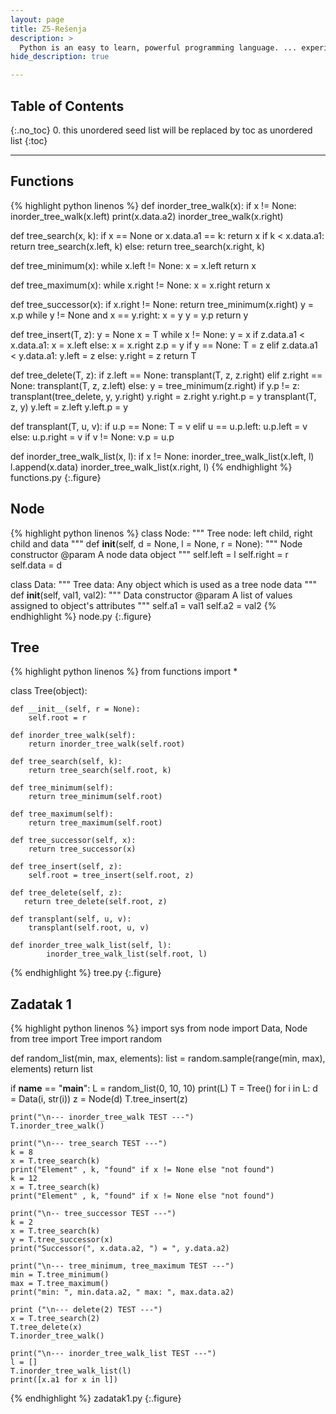 ```yaml
---
layout: page
title: Z5-Rešenja
description: >
  Python is an easy to learn, powerful programming language. ... experience, but all examples are self-contained, so the tutorial can be read off-line as well.
hide_description: true

---
```


## Table of Contents
{:.no_toc}
0. this unordered seed list will be replaced by toc as unordered list
{:toc}

---

## Functions 

{% highlight python linenos %}
def inorder_tree_walk(x):
    if x != None:
        inorder_tree_walk(x.left)
        print(x.data.a2)
        inorder_tree_walk(x.right)

def tree_search(x, k):
    if x == None or x.data.a1 == k:
        return x
    if k < x.data.a1:
        return tree_search(x.left, k)
    else:
        return tree_search(x.right, k)

def tree_minimum(x):
    while x.left != None:
        x = x.left
    return x

def tree_maximum(x):
    while x.right != None:
        x = x.right
    return x

def tree_successor(x):
    if x.right != None:
        return tree_minimum(x.right)
    y = x.p
    while y != None and x == y.right:
        x = y
        y = y.p
    return y

def tree_insert(T, z):
    y = None
    x = T
    while x != None:
        y = x
        if z.data.a1 < x.data.a1:
            x = x.left
        else:
            x = x.right
    z.p = y
    if y == None:
        T = z
    elif z.data.a1 < y.data.a1:
        y.left = z
    else:
        y.right = z
    return T

def tree_delete(T, z):
    if z.left == None:
        transplant(T, z, z.right)
    elif z.right == None:
        transplant(T, z, z.left)
    else:
        y = tree_minimum(z.right)
        if y.p != z:
            transplant(tree_delete, y, y.right)
            y.right = z.right
            y.right.p = y
        transplant(T, z, y)
        y.left = z.left
        y.left.p = y

def transplant(T, u, v):
    if u.p == None:
        T = v
    elif u == u.p.left:
        u.p.left = v
    else:
        u.p.right = v
    if v != None:
        v.p = u.p

def inorder_tree_walk_list(x, l):
    if x != None:
        inorder_tree_walk_list(x.left, l)
        l.append(x.data)
        inorder_tree_walk_list(x.right, l)
{% endhighlight %}
functions.py
{:.figure}

## Node

{% highlight python linenos %}
class Node:
    """
    Tree node: left child, right child and data
    """
    def __init__(self,  d = None, l = None, r = None):
        """
        Node constructor 
        @param A node data object
        """
        self.left = l
        self.right = r
        self.data = d

class Data:
    """
    Tree data: Any object which is used as a tree node data
    """
    def __init__(self, val1, val2):
        """
        Data constructor
        @param A list of values assigned to object's attributes
        """
        self.a1 = val1
        self.a2 = val2
{% endhighlight %}
node.py
{:.figure}

## Tree

{% highlight python linenos %}
from functions import *

class Tree(object):
   
    def __init__(self, r = None):
        self.root = r

    def inorder_tree_walk(self):
        return inorder_tree_walk(self.root)

    def tree_search(self, k):
        return tree_search(self.root, k)

    def tree_minimum(self):
        return tree_minimum(self.root)

    def tree_maximum(self):
        return tree_maximum(self.root)

    def tree_successor(self, x):
        return tree_successor(x)

    def tree_insert(self, z):
        self.root = tree_insert(self.root, z)

    def tree_delete(self, z):
       return tree_delete(self.root, z)

    def transplant(self, u, v):
        transplant(self.root, u, v)

    def inorder_tree_walk_list(self, l):
            inorder_tree_walk_list(self.root, l)
{% endhighlight %}
tree.py
{:.figure}

## Zadatak 1

{% highlight python linenos %}
import sys
from node import Data, Node
from tree import Tree
import random

def random_list(min, max, elements):
    list = random.sample(range(min, max), elements)
    return list

if __name__ == "__main__":
    L = random_list(0, 10, 10)
    print(L)
    T = Tree()
    for i in L:
        d = Data(i, str(i))
        z = Node(d)
        T.tree_insert(z)

    print("\n--- inorder_tree_walk TEST ---")
    T.inorder_tree_walk()

    print("\n--- tree_search TEST ---")
    k = 8
    x = T.tree_search(k)
    print("Element" , k, "found" if x != None else "not found")
    k = 12
    x = T.tree_search(k)
    print("Element" , k, "found" if x != None else "not found")

    print("\n-- tree_successor TEST ---")
    k = 2
    x = T.tree_search(k)
    y = T.tree_successor(x)
    print("Successor(", x.data.a2, ") = ", y.data.a2)

    print("\n--- tree_minimum, tree_maximum TEST ---")
    min = T.tree_minimum()
    max = T.tree_maximum()
    print("min: ", min.data.a2, " max: ", max.data.a2)

    print ("\n--- delete(2) TEST ---")
    x = T.tree_search(2)
    T.tree_delete(x)
    T.inorder_tree_walk()
    
    print("\n--- inorder_tree_walk_list TEST ---")
    l = []
    T.inorder_tree_walk_list(l)
    print([x.a1 for x in l])
{% endhighlight %}
zadatak1.py
{:.figure}